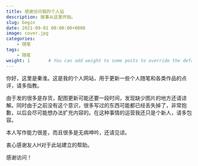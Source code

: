 ```yaml
---
title: 感谢访问我的个人站
description: 故事从这里开始。
slug: begin
date: 2021-09-01 00:00:00+0000
image: cover.jpg
categories:
    - 随笔
tags:
    - 随笔
weight: 1       # You can add weight to some posts to override the default sorting (date descending)
---
```


你好，这里是秦淮。这是我的个人网站，用于更新一些个人随笔和各类作品的点评，请多指教。

由于发的很多是存货，配图更新可能还要一段时间，发现缺少图片的地方还请谅解。同时由于之前没有这个意识，很多写过的东西可能都已经丢失掉了，非常抱歉，以后会尽可能想办法扩充内容的。在这种事情的运营我还只是个新人，请多包容。

本人写作能力很差，而且很多是无病呻吟，还请见谅。

衷心感谢友人H对于此站建立的帮助。

感谢访问！